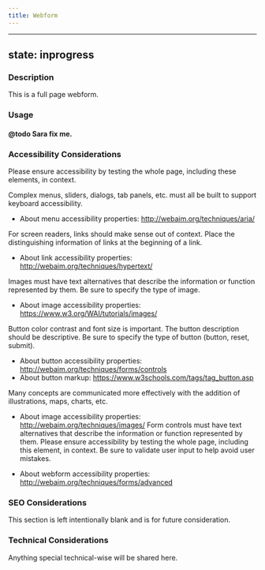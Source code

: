 ```yaml
---
title: Webform
---
```


---
state: inprogress
---

### Description
This is a full page webform.

### Usage
#### @todo Sara fix me.

### Accessibility Considerations
Please ensure accessibility by testing the whole page, including these elements, in context.

Complex menus, sliders, dialogs, tab panels, etc. must all be built to support keyboard accessibility. 

* About menu accessibility properties: http://webaim.org/techniques/aria/

For screen readers, links should make sense out of context. Place the distinguishing information of links at the beginning of a link.

* About link accessibility properties: http://webaim.org/techniques/hypertext/

Images must have text alternatives that describe the information or function represented by them. Be sure to specify the type of image. 

* About image accessibility properties: https://www.w3.org/WAI/tutorials/images/

Button color contrast and font size is important. The button description should be descriptive. Be sure to specify the type of button (button, reset, submit).

* About button accessibility properties: http://webaim.org/techniques/forms/controls
* About button markup: https://www.w3schools.com/tags/tag_button.asp

Many concepts are communicated more effectively with the addition of illustrations, maps, charts, etc. 

* About image accessibility properties: http://webaim.org/techniques/images/
Form controls must have text alternatives that describe the information or function represented by them. Please ensure accessibility by testing the whole page, including this element, in context. Be sure to validate user input to help avoid user mistakes.

* About webform accessibility properties: http://webaim.org/techniques/forms/advanced

### SEO Considerations
This section is left intentionally blank and is for future consideration.

### Technical Considerations
Anything special technical-wise will be shared here.
